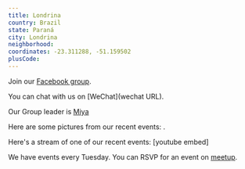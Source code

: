```yaml
---
title: Londrina
country: Brazil
state: Paraná
city: Londrina
neighborhood: 
coordinates: -23.311288, -51.159502
plusCode:
---
```

Join our [Facebook group](https://www.facebook.com/groups/free.code.camp.londrina).

You can chat with us on [WeChat](wechat URL).

Our Group leader is [Miya](freecodecamp.org/miya)

Here are some pictures from our recent events:
![]().

Here's a stream of one of our recent events:
[youtube embed]

We have events every Tuesday. You can RSVP for an event on [meetup](meetupurl).
